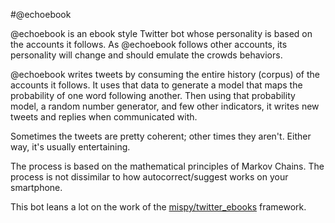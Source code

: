 #@echoebook

@echoebook is an ebook style Twitter bot whose personality is based on the accounts it follows. As @echoebook follows other accounts, its personality will change and should emulate the crowds behaviors.

@echoebook writes tweets by consuming the entire history (corpus) of the accounts it follows. It uses that data to generate a model that maps the probability of one word following another. Then using that probability model, a random number generator, and few other indicators, it writes new tweets and replies when communicated with.

Sometimes the tweets are pretty coherent; other times they aren't. Either way, it's usually entertaining.

The process is based on the mathematical principles of Markov Chains. The process is not dissimilar to how autocorrect/suggest works on your smartphone.

This bot leans a lot on the work of the [mispy/twitter_ebooks](https://github.com/mispy/twitter_ebooks) framework.